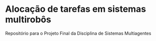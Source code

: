 # Alocação de tarefas em sistemas multirobôs

Repositório para o Projeto Final da Disciplina de Sistemas Multiagentes 
